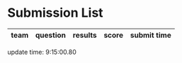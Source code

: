 # Submission List
team    | question  | results  | score | submit time
------|-----:|-----:| ----:|-----


update time:  9:15:00.80 
